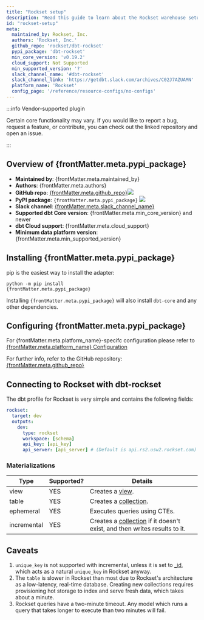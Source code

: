 ```yaml
---
title: "Rockset setup"
description: "Read this guide to learn about the Rockset warehouse setup in dbt."
id: "rockset-setup"
meta:
  maintained_by: Rockset, Inc.
  authors: 'Rockset, Inc.'
  github_repo: 'rockset/dbt-rockset'
  pypi_package: 'dbt-rockset'
  min_core_version: 'v0.19.2'
  cloud_support: Not Supported
  min_supported_version: '?'
  slack_channel_name: '#dbt-rockset'
  slack_channel_link: 'https://getdbt.slack.com/archives/C02J7AZUAMN'
  platform_name: 'Rockset'
  config_page: '/reference/resource-configs/no-configs'
---
```


:::info Vendor-supported plugin

Certain core functionality may vary. If you would like to report a bug, request a feature, or contribute, you can check out the linked repository and open an issue.

:::

<h2> Overview of {frontMatter.meta.pypi_package} </h2>

<ul>
    <li><strong>Maintained by</strong>: {frontMatter.meta.maintained_by}</li>
    <li><strong>Authors</strong>: {frontMatter.meta.authors}</li>
    <li><strong>GitHub repo</strong>: <a href={`https://github.com/${frontMatter.meta.github_repo}`}>{frontMatter.meta.github_repo}</a><a href={`https://github.com/${frontMatter.meta.github_repo}`}><img src={`https://img.shields.io/github/stars/${frontMatter.meta.github_repo}?style=for-the-badge`}/></a></li>
    <li><strong>PyPI package</strong>: <code>{frontMatter.meta.pypi_package}</code> <a href={`https://badge.fury.io/py/${frontMatter.meta.pypi_package}`}><img src={`https://badge.fury.io/py/${frontMatter.meta.pypi_package}.svg`}/></a></li>
    <li><strong>Slack channel</strong>: <a href={frontMatter.meta.slack_channel_link}>{frontMatter.meta.slack_channel_name}</a></li>
    <li><strong>Supported dbt Core version</strong>: {frontMatter.meta.min_core_version} and newer</li>
    <li><strong>dbt Cloud support</strong>: {frontMatter.meta.cloud_support}</li>
    <li><strong>Minimum data platform version</strong>: {frontMatter.meta.min_supported_version}</li>
    </ul>


<h2> Installing {frontMatter.meta.pypi_package} </h2>

pip is the easiest way to install the adapter:

<code>python -m pip install {frontMatter.meta.pypi_package}</code>

<p>Installing <code>{frontMatter.meta.pypi_package}</code> will also install <code>dbt-core</code> and any other dependencies.</p>

<h2> Configuring {frontMatter.meta.pypi_package} </h2>

<p>For {frontMatter.meta.platform_name}-specifc configuration please refer to <a href={frontMatter.meta.config_page}>{frontMatter.meta.platform_name} Configuration</a> </p>

<p>For further info, refer to the GitHub repository: <a href={`https://github.com/${frontMatter.meta.github_repo}`}>{frontMatter.meta.github_repo}</a></p>

## Connecting to Rockset with **dbt-rockset**

The dbt profile for Rockset is very simple and contains the following fields:

<File name='profiles.yml'>

```yaml
rockset:
  target: dev
  outputs:
    dev:
      type: rockset
      workspace: [schema]
      api_key: [api_key]
      api_server: [api_server] # (Default is api.rs2.usw2.rockset.com)
```

</File>

### Materializations

Type | Supported? | Details
-----|------------|----------------
view | YES | Creates a [view](https://rockset.com/docs/views/#gatsby-focus-wrapper).
table | YES | Creates a [collection](https://rockset.com/docs/collections/#gatsby-focus-wrapper).
ephemeral | YES | Executes queries using CTEs.
incremental | YES | Creates a [collection](https://rockset.com/docs/collections/#gatsby-focus-wrapper) if it doesn't exist, and then writes results to it.

## Caveats
1. `unique_key` is not supported with incremental, unless it is set to [_id](https://rockset.com/docs/special-fields/#the-_id-field), which acts as a natural `unique_key` in Rockset anyway.
2. The `table` <Term id="materialization" /> is slower in Rockset than most due to Rockset's architecture as a low-latency, real-time database. Creating new collections requires provisioning hot storage to index and serve fresh data, which takes about a minute.
3. Rockset queries have a two-minute timeout. Any model which runs a query that takes longer to execute than two minutes will fail.
